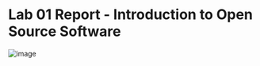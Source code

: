 # Lab 01 Report - Introduction to Open Source Software
![image](https://user-images.githubusercontent.com/60018973/149559549-63cd60ad-aeed-44a5-88ba-f0f07ee01267.png)
